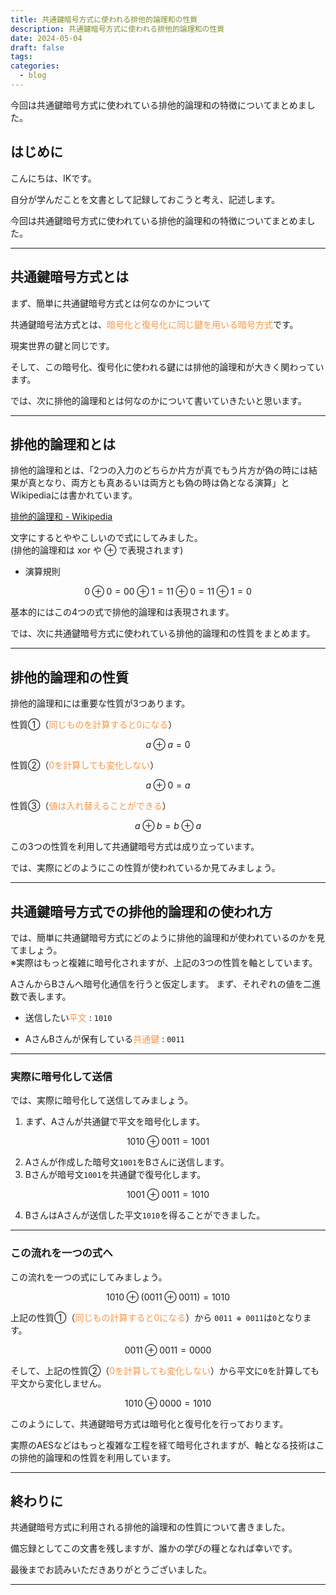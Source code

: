 ```yaml
---
title: 共通鍵暗号方式に使われる排他的論理和の性質
description: 共通鍵暗号方式に使われる排他的論理和の性質
date: 2024-05-04
draft: false
tags: 
categories:
  - blog
---
```


今回は共通鍵暗号方式に使われている排他的論理和の特徴についてまとめました。

## はじめに

こんにちは、IKです。

自分が学んだことを文書として記録しておこうと考え、記述します。

今回は共通鍵暗号方式に使われている排他的論理和の特徴についてまとめました。


---

## 共通鍵暗号方式とは

まず、簡単に共通鍵暗号方式とは何なのかについて

共通鍵暗号法方式とは、<font color="#f79646">暗号化と復号化に同じ鍵を用いる暗号方式</font>です。

現実世界の鍵と同じです。

そして、この暗号化、復号化に使われる鍵には排他的論理和が大きく関わっています。

では、次に排他的論理和とは何なのかについて書いていきたいと思います。


---

## 排他的論理和とは

排他的論理和とは、「2つの入力のどちらか片方が真でもう片方が偽の時には結果が真となり、両方とも真あるいは両方とも偽の時は偽となる演算」とWikipediaには書かれています。

[排他的論理和 - Wikipedia](https://ja.wikipedia.org/wiki/%E6%8E%92%E4%BB%96%E7%9A%84%E8%AB%96%E7%90%86%E5%92%8C)

文字にするとややこしいので式にしてみました。<br>(排他的論理和は xor や ⊕ で表現されます)

- 演算規則

```math 
0 ⊕ 0 = 0
0 ⊕ 1 = 1
1 ⊕ 0 = 1
1 ⊕ 1 = 0
```


基本的にはこの4つの式で排他的論理和は表現されます。

では、次に共通鍵暗号方式に使われている排他的論理和の性質をまとめます。


---

## 排他的論理和の性質

排他的論理和には重要な性質が3つあります。


性質①（<font color="#f79646">同じものを計算すると0になる</font>）

```math 
a ⊕ a = 0
```

性質②（<font color="#f79646">0を計算しても変化しない</font>）

```math 
a ⊕ 0 = a 
```

性質③（<font color="#f79646">値は入れ替えることができる</font>）

```math
a ⊕ b = b ⊕ a
```


この3つの性質を利用して共通鍵暗号方式は成り立っています。

では、実際にどのようにこの性質が使われているか見てみましょう。


---

## 共通鍵暗号方式での排他的論理和の使われ方

では、簡単に共通鍵暗号方式にどのように排他的論理和が使われているのかを見てましょう。<br>※実際はもっと複雑に暗号化されますが、上記の3つの性質を軸としています。

AさんからBさんへ暗号化通信を行うと仮定します。
まず、それぞれの値を二進数で表します。

- 送信したい<font color="#f79646">平文</font> : `1010`

- AさんBさんが保有している<font color="#f79646">共通鍵</font> : `0011`

--- 

### 実際に暗号化して送信

では、実際に暗号化して送信してみましょう。

1. まず、Aさんが共通鍵で平文を暗号化します。
```math
1010 ⊕ 0011 = 1001
```
2. Aさんが作成した暗号文`1001`をBさんに送信します。
3. Bさんが暗号文`1001`を共通鍵で復号化します。
```math
1001 ⊕ 0011 = 1010
```
4. BさんはAさんが送信した平文`1010`を得ることができました。

---

### この流れを一つの式へ

この流れを一つの式にしてみましょう。

```math
1010 ⊕ ( 0011 ⊕ 0011 ) = 1010
```

上記の性質①（<font color="#f79646">同じもの計算すると0になる</font>）から `0011 ⊕ 0011`は`0`となります。

```math
0011 ⊕ 0011 = 0000
```

そして、上記の性質②（<font color="#f79646">0を計算しても変化しない</font>）から平文に`0`を計算しても平文から変化しません。

```math
1010 ⊕ 0000 = 1010
```


このようにして、共通鍵暗号方式は暗号化と復号化を行っております。

実際のAESなどはもっと複雑な工程を経て暗号化されますが、軸となる技術はこの排他的論理和の性質を利用しています。


---

## 終わりに

共通鍵暗号方式に利用される排他的論理和の性質について書きました。

備忘録としてこの文書を残しますが、誰かの学びの糧となれば幸いです。

最後までお読みいただきありがとうございました。


---